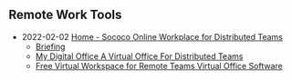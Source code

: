 ## Remote Work Tools

- 2022-02-02 [Home - Sococo Online Workplace for Distributed Teams](https://www.sococo.com/)
    - [Briefing](https://alternativeto.net/software/brie-fi-ng/about/)
    - [My Digital Office A Virtual Office For Distributed Teams](https://www.mydigitaloffice.io/)
    - [Free Virtual Workspace for Remote Teams Virtual Office Software](https://wurkr.io/)


